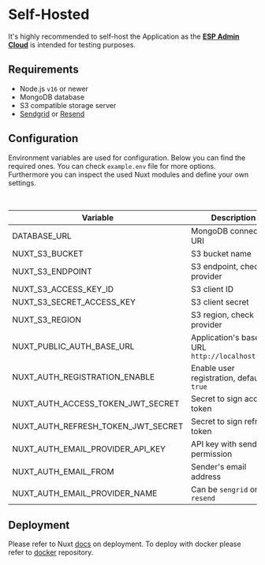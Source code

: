 # Self-Hosted

It's highly recommended to self-host the Application as the [**ESP Admin Cloud**](https://esp-admin-app.bg.tn) is intended for testing purposes.

## Requirements

- Node.js `v16` or newer
- MongoDB database
- S3 compatible storage server
- [Sendgrid](https://sendgrid.com/) or [Resend](https://resend.com/)

## Configuration

Environment variables are used for configuration. Below you can find the required ones. You can check `example.env` file for more options. Furthermore you can inspect the used Nuxt modules and define your own settings.

<br>

| **Variable**                       | **Description**                                |
| ---------------------------------- | ---------------------------------------------- |
| DATABASE_URL                       | MongoDB connection URI                         |
| NUXT_S3_BUCKET                     | S3 bucket name                                 |
| NUXT_S3_ENDPOINT                   | S3 endpoint, check provider                    |
| NUXT_S3_ACCESS_KEY_ID              | S3 client ID                                   |
| NUXT_S3_SECRET_ACCESS_KEY          | S3 client secret                               |
| NUXT_S3_REGION                     | S3 region, check provider                      |
| NUXT_PUBLIC_AUTH_BASE_URL          | Application's base URL `http://localhost:3000` |
| NUXT_AUTH_REGISTRATION_ENABLE      | Enable user registration, default `true`       |
| NUXT_AUTH_ACCESS_TOKEN_JWT_SECRET  | Secret to sign access token                    |
| NUXT_AUTH_REFRESH_TOKEN_JWT_SECRET | Secret to sign refresh token                   |
| NUXT_AUTH_EMAIL_PROVIDER_API_KEY   | API key with send permission                   |
| NUXT_AUTH_EMAIL_FROM               | Sender's email address                         |
| NUXT_AUTH_EMAIL_PROVIDER_NAME      | Can be `sengrid` or `resend`                   |

## Deployment

Please refer to Nuxt [docs](https://nuxt.com/docs/getting-started/deployment) on deployment. To deploy with docker please refer to [docker](https://github.com/esp-admin/docker) repository.
